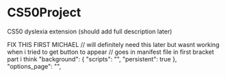 CS50Project
===========

CS50 dyslexia extension
(should add full description later)

FIX THIS FIRST MICHAEL
// will definitely need this later but wasnt working when i tried to get button to appear
// goes in manifest file in first bracket part i think
"background": {
  "scripts": "",
  "persistent": true
},
"options_page": "",
